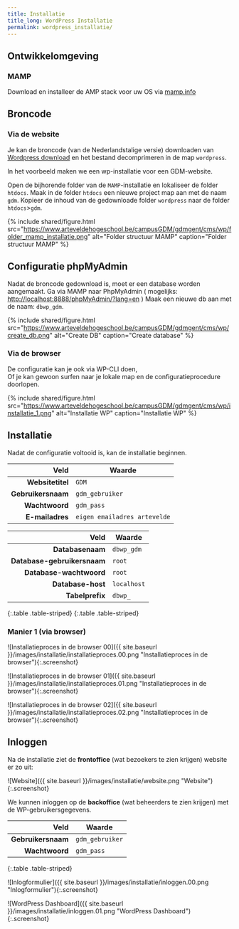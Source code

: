 ```yaml
---
title: Installatie
title_long: WordPress Installatie
permalink: wordpress_installatie/
---
```


Ontwikkelomgeving
-----------------

### MAMP 

Download en installeer de AMP stack voor uw OS via [mamp.info](https://www.mamp.info)

Broncode
--------

### Via de website

Je kan de broncode (van de Nederlandstalige versie) downloaden van [Wordpress download](https://nl.wordpress.org/download/) en het bestand decomprimeren in de map `wordpress`.

In het voorbeeld maken we een wp-installatie voor een GDM-website.

Open de bijhorende folder van de `MAMP`-installatie en lokaliseer de folder `htdocs`. Maak in de folder `htdocs` een nieuwe project map aan met de naam `gdm`. Kopieer de inhoud van de gedownloade folder `wordpress` naar de folder `htdocs`>`gdm`. 

{% include shared/figure.html src="https://www.arteveldehogeschool.be/campusGDM/gdmgent/cms/wp/folder_mamp_installatie.png" alt="Folder structuur MAMP" caption="Folder structuur MAMP" %}


Configuratie phpMyAdmin
---------------------

Nadat de broncode gedownload is, moet er een database worden aangemaakt.
Ga via MAMP naar PhpMyAdmin ( mogelijks: [http://localhost:8888/phpMyAdmin/?lang=en](http://localhost:8888/phpMyAdmin) )
Maak een nieuwe db aan met de naam: `dbwp_gdm`.

{% include shared/figure.html src="https://www.arteveldehogeschool.be/campusGDM/gdmgent/cms/wp/create_db.png" alt="Create DB" caption="Create database" %}


### Via de browser

De configuratie kan je ook via WP-CLI doen,   
Of je kan gewoon surfen naar je lokale map en de configuratieprocedure doorlopen.

 {% include shared/figure.html src="https://www.arteveldehogeschool.be/campusGDM/gdmgent/cms/wp/installatie_1.png" alt="Installatie WP" caption="Installatie WP" %}


Installatie
------------

Nadat de configuratie voltooid is, kan de installatie beginnen.

|               Veld | Waarde                  |
|-------------------:|-------------------------|
|   **Websitetitel** | `GDM` |
| **Gebruikersnaam** | `gdm_gebruiker`         |
|     **Wachtwoord** | `gdm_pass`        |
|    **E-mailadres** | `eigen emailadres artevelde`    |

|                        Veld | Waarde            |
|----------------------------:|-------------------|
|            **Databasenaam** | `dbwp_gdm`       |
| **Database-gebruikersnaam** | `root`     |
|     **Database-wachtwoord** | `root` |
|           **Database-host** | `localhost`       |
|             **Tabelprefix** | `dbwp_`             |

{:.table .table-striped}
{:.table .table-striped}

### Manier 1 (via browser)

![Installatieproces in de browser 00]({{ site.baseurl }}/images/installatie/installatieproces.00.png "Installatieproces in de browser"){:.screenshot}

![Installatieproces in de browser 01]({{ site.baseurl }}/images/installatie/installatieproces.01.png "Installatieproces in de browser"){:.screenshot}

![Installatieproces in de browser 02]({{ site.baseurl }}/images/installatie/installatieproces.02.png "Installatieproces in de browser"){:.screenshot}



Inloggen
--------

Na de installatie ziet de **frontoffice** (wat bezoekers te zien krijgen) website er zo uit:

![Website]({{ site.baseurl }}/images/installatie/website.png "Website"){:.screenshot}

We kunnen inloggen op de **backoffice** (wat beheerders te zien krijgen) met de WP-gebruikersgegevens.

|               Veld | Waarde           |
|-------------------:|------------------|
| **Gebruikersnaam** | `gdm_gebruiker`  |
|     **Wachtwoord** | `gdm_pass` |
{:.table .table-striped}


![Inlogformulier]({{ site.baseurl }}/images/installatie/inloggen.00.png "Inlogformulier"){:.screenshot}

![WordPress Dashboard]({{ site.baseurl }}/images/installatie/inloggen.01.png "WordPress Dashboard"){:.screenshot}


